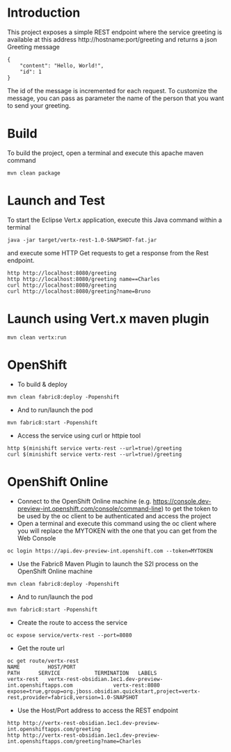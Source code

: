 # Introduction

This project exposes a simple REST endpoint where the service greeting is available at this address http://hostname:port/greeting and returns a json Greeting message

```
{
    "content": "Hello, World!",
    "id": 1
}
```

The id of the message is incremented for each request. To customize the message, you can pass as parameter the name of the person that you want to send your greeting.

# Build

To build the project, open a terminal and execute this apache maven command

```
mvn clean package
```

# Launch and Test

To start the Eclipse Vert.x application, execute this Java command within a terminal

```
java -jar target/vertx-rest-1.0-SNAPSHOT-fat.jar
```

and execute some HTTP Get requests to get a response from the Rest endpoint.

```
http http://localhost:8080/greeting
http http://localhost:8080/greeting name==Charles
curl http://localhost:8080/greeting
curl http://localhost:8080/greeting?name=Bruno
```

# Launch using Vert.x maven plugin

```
mvn clean vertx:run
```

# OpenShift

- To build & deploy

```
mvn clean fabric8:deploy -Popenshift
```
- And to run/launch the pod

```
mvn fabric8:start -Popenshift
```

- Access the service using curl or httpie tool

```
http $(minishift service vertx-rest --url=true)/greeting
curl $(minishift service vertx-rest --url=true)/greeting
```

# OpenShift Online

- Connect to the OpenShift Online machine (e.g. https://console.dev-preview-int.openshift.com/console/command-line) to get the token to be used by the oc client to be authenticated and access the project
- Open a terminal and execute this command using the oc client where you will replace the MYTOKEN with the one that you can get from the Web Console
```
oc login https://api.dev-preview-int.openshift.com --token=MYTOKEN
```
- Use the Fabric8 Maven Plugin to launch the S2I process on the OpenShift Online machine
```
mvn clean fabric8:deploy -Popenshift
```
- And to run/launch the pod
```
mvn fabric8:start -Popenshift
```
- Create the route to access the service 
```
oc expose service/vertx-rest --port=8080 
```
- Get the route url
```
oc get route/vertx-rest
NAME         HOST/PORT                                                    PATH      SERVICE           TERMINATION   LABELS
vertx-rest   vertx-rest-obsidian.1ec1.dev-preview-int.openshiftapps.com             vertx-rest:8080                 expose=true,group=org.jboss.obsidian.quickstart,project=vertx-rest,provider=fabric8,version=1.0-SNAPSHOT
```
- Use the Host/Port address to access the REST endpoint
```
http http://vertx-rest-obsidian.1ec1.dev-preview-int.openshiftapps.com/greeting
http http://vertx-rest-obsidian.1ec1.dev-preview-int.openshiftapps.com/greeting?name=Charles
```


